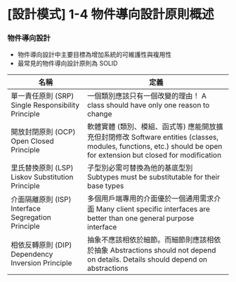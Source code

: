 # [設計模式] 1-4 物件導向設計原則概述

### 物件導向設計
- 物件導向設計中主要目標為增加系統的可維護性與複用性
- 最常見的物件導向設計原則為 SOLID

| 名稱 | 定義 |
| ----- | ----- |
| 單一責任原則 (SRP) Single Responsibility Principle | 一個類別應該只有一個改變的理由！ A class should have only one reason to change |
| 開放封閉原則 (OCP) Open Closed Principle | 軟體實體 (類別、模組、函式等) 應能開放擴充但封閉修改 Software entities (classes, modules, functions, etc.) should be open for extension but closed for modification |
| 里氏替換原則 (LSP) Liskov Substitution Principle| 子型別必需可替換為他的基底型別 Subtypes must be substitutable for their base types |
| 介面隔離原則 (ISP) Interface Segregation Principle | 多個用戶端專用的介面優於一個通用需求介面 Many client specific interfaces are better than one general purpose interface |
| 相依反轉原則 (DIP) Dependency Inversion Principle | 抽象不應該相依於細節。而細節則應該相依於抽象 Abstractions should not depend on details. Details should depend on abstractions |
